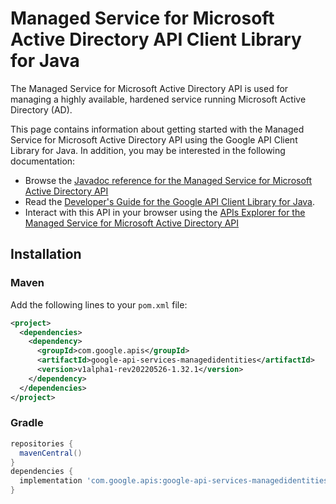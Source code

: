 # Managed Service for Microsoft Active Directory API Client Library for Java

The Managed Service for Microsoft Active Directory API is used for managing a highly available, hardened service running Microsoft Active Directory (AD).

This page contains information about getting started with the Managed Service for Microsoft Active Directory API
using the Google API Client Library for Java. In addition, you may be interested
in the following documentation:

* Browse the [Javadoc reference for the Managed Service for Microsoft Active Directory API][javadoc]
* Read the [Developer's Guide for the Google API Client Library for Java][google-api-client].
* Interact with this API in your browser using the [APIs Explorer for the Managed Service for Microsoft Active Directory API][api-explorer]

## Installation

### Maven

Add the following lines to your `pom.xml` file:

```xml
<project>
  <dependencies>
    <dependency>
      <groupId>com.google.apis</groupId>
      <artifactId>google-api-services-managedidentities</artifactId>
      <version>v1alpha1-rev20220526-1.32.1</version>
    </dependency>
  </dependencies>
</project>
```

### Gradle

```gradle
repositories {
  mavenCentral()
}
dependencies {
  implementation 'com.google.apis:google-api-services-managedidentities:v1alpha1-rev20220526-1.32.1'
}
```

[javadoc]: https://googleapis.dev/java/google-api-services-managedidentities/latest/index.html
[google-api-client]: https://github.com/googleapis/google-api-java-client/
[api-explorer]: https://developers.google.com/apis-explorer/#p/managedidentities/v1/
